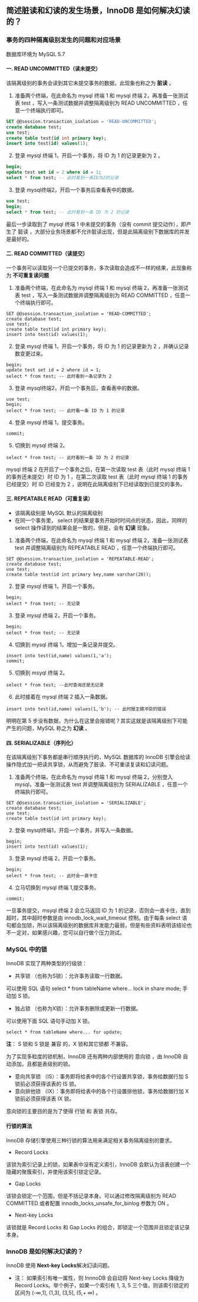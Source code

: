 ## 简述脏读和幻读的发生场景，InnoDB 是如何解决幻读的？

### 事务的四种隔离级别发生的问题和对应场景
数据库环境为 MySQL 5.7
#### 一.  READ UNCOMMITTED（读未提交）
该隔离级别的事务会读到其它未提交事务的数据，此现象也称之为 **脏读** 。
1. 准备两个终端，在此命名为 mysql 终端 1 和 mysql 终端 2，再准备一张测试表 test ，写入一条测试数据并调整隔离级别为 READ UNCOMMITTED ，任意一个终端执行即可。

```sql
SET @@session.transaction_isolation = 'READ-UNCOMMITTED';
create database test;
use test;
create table test(id int primary key);
insert into test(id) values(1);
```
2. 登录 mysql 终端 1，开启一个事务，将 ID 为 1 的记录更新为 2 。

```sql
begin;
update test set id = 2 where id = 1;
select * from test; -- 此时看到一条ID为2的记录
```

3. 登录 mysql终端2，开启一个事务后查看表中的数据。

```sql
use test;
begin;
select * from test; -- 此时看到一条 ID 为 2 的记录
```
最后一步读取到了 mysql 终端 1 中未提交的事务（没有 commit 提交动作），即产生了 脏读 ，大部分业务场景都不允许脏读出现，但是此隔离级别下数据库的并发是最好的。

#### 二. READ COMMITTED（读提交）
一个事务可以读取另一个已提交的事务，多次读取会造成不一样的结果，此现象称为 **不可重复读问题**
1. 准备两个终端，在此命名为 mysql 终端 1 和 mysql 终端 2，再准备一张测试表 test ，写入一条测试数据并调整隔离级别为 READ COMMITTED ，任意一个终端执行即可。

```
SET @@session.transaction_isolation = 'READ-COMMITTED';
create database test;
use test;
create table test(id int primary key);
insert into test(id) values(1);
```
2. 登录 mysql 终端 1，开启一个事务，将 ID 为 1 的记录更新为 2 ，并确认记录数变更过来。

```
begin;
update test set id = 2 where id = 1;
select * from test; -- 此时看到一条记录为 2
```
3. 登录 mysql终端2，开启一个事务后，查看表中的数据。

```
use test;
begin;
select * from test; -- 此时看一条 ID 为 1 的记录
```

4. 登录 mysql 终端 1，提交事务。

```
commit;
```

5. 切换到 mysql 终端 2。

```
select * from test; -- 此时看到一条 ID 为 2 的记录
```
mysql 终端 2 在开启了一个事务之后，在第一次读取 test 表（此时 mysql 终端 1 的事务还未提交）时 ID 为 1 ，在第二次读取 test 表（此时 mysql 终端 1 的事务已经提交）时 ID 已经变为 2 ，说明在此隔离级别下已经读取到已提交的事务。

#### 三. REPEATABLE READ（可重复读）
- 该隔离级别是 MySQL 默认的隔离级别
- 在同一个事务里， select 的结果是事务开始时时间点的状态，因此，同样的 select 操作读到的结果会是一致的，但是，会有 **幻读** 现象。
1. 准备两个终端，在此命名为 mysql 终端 1 和 mysql 终端 2，准备一张测试表 test 并调整隔离级别为 REPEATABLE READ ，任意一个终端执行即可。


```
SET @@session.transaction_isolation = 'REPEATABLE-READ';
create database test;
use test;
create table test(id int primary key,name varchar(20));
```
2. 登录 mysql 终端 1，开启一个事务。

```
begin;
select * from test; -- 无记录
```

3. 登录 mysql 终端 2，开启一个事务。

```
begin;
select * from test; -- 无记录
```

4. 切换到 mysql 终端 1，增加一条记录并提交。

```
insert into test(id,name) values(1,'a');
commit;
```

5. 切换到 msyql 终端 2。

```
select * from test; --此时查询还是无记录
```

6. 此时接着在 mysql 终端 2 插入一条数据。

```
insert into test(id,name) values(1,'b'); -- 此时报主键冲突的错误
```
明明在第 5 步没有数据，为什么在这里会报错呢？其实这就是该隔离级别下可能产生的问题，MySQL 称之为 **幻读** 。

#### 四. SERIALIZABLE（序列化）
在该隔离级别下事务都是串行顺序执行的，MySQL 数据库的 InnoDB 引擎会给读操作隐式加一把读共享锁，从而避免了脏读、不可重读复读和幻读问题。
1. 准备两个终端，在此命名为 mysql 终端 1 和 mysql 终端 2，分别登入 mysql，准备一张测试表 test 并调整隔离级别为 SERIALIZABLE ，任意一个终端执行即可。


```
SET @@session.transaction_isolation = 'SERIALIZABLE';
create database test;
use test;
create table test(id int primary key);
```

2. 登录 mysql终端1，开启一个事务，并写入一条数据。

```
begin;
insert into test(id) values(1);
```

3. 登录 mysql 终端 2，开启一个事务。
 
```
begin;
select * from test; -- 此时会一直卡住
```

4. 立马切换到 mysql 终端 1,提交事务。

```
commit;
```

一旦事务提交，msyql 终端 2 会立马返回 ID 为 1 的记录，否则会一直卡住，直到超时，其中超时参数是由 innodb_lock_wait_timeout 控制。由于每条 select 语句都会加锁，所以该隔离级别的数据库并发能力最弱，但是有些资料表明该结论也不一定对，如果感兴趣，您可以自行做个压力测试。


### MySQL 中的锁
InnoDB 实现了两种类型的行级锁：

- 共享锁 （也称为S锁）：允许事务读取一行数据。

可以使用 SQL 语句 select * from tableName where... lock in share mode; 手动加 S 锁。

- 独占锁 （也称为X锁）：允许事务删除或更新一行数据。

可以使用下面 SQL 语句手动加 X 锁。
 
```
select * from tableName where... for update;
```


**注**： S 锁和 S 锁是 兼容 的，X 锁和其它锁都 不兼容。

为了实现多粒度的锁机制，InnoDB 还有两种内部使用的 意向锁 ，由 InnoDB 自动添加，且都是表级别的锁。

- 意向共享锁 （IS）：事务即将给表中的各个行设置共享锁，事务给数据行加 S 锁前必须获得该表的 IS 锁。
- 意向排他锁 （IX）：事务即将给表中的各个行设置排他锁，事务给数据行加 X 锁前必须获得该表 IX 锁。

意向锁的主要目的是为了使得 行锁 和 表锁 共存。

#### 行锁的算法

InnoDB 存储引擎使用三种行锁的算法用来满足相关事务隔离级别的要求。

- Record Locks

该锁为索引记录上的锁，如果表中没有定义索引，InnoDB 会默认为该表创建一个隐藏的聚簇索引，并使用该索引锁定记录。

- Gap Locks

该锁会锁定一个范围，但是不括记录本身。可以通过修改隔离级别为 READ COMMITTED 或者配置 innodb_locks_unsafe_for_binlog 参数为 ON 。

- Next-key Locks

该锁就是 Record Locks 和 Gap Locks 的组合，即锁定一个范围并且锁定该记录本身。

### InnoDB 是如何解决幻读的？
InnoDB 使用 **Next-key Locks**解决幻读问题。
- 注： 如果索引有唯一属性，则 InnnoDB 会自动将 Next-key Locks 降级为 Record Locks。举个例子，如果一个索引有 1, 3, 5 三个值，则该索引锁定的区间为 (-∞,1], (1,3], (3,5], (5,+ ∞) 。